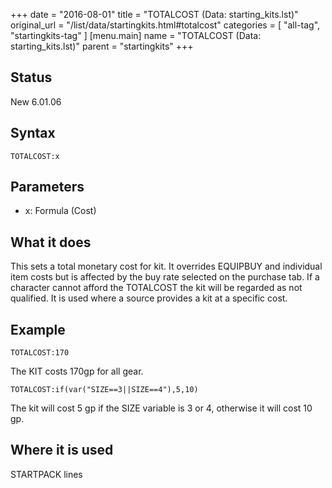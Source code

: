 +++
date = "2016-08-01"
title = "TOTALCOST (Data: starting_kits.lst)"
original_url = "/list/data/startingkits.html#totalcost"
categories = [ "all-tag", "startingkits-tag" ]
[menu.main]
    name = "TOTALCOST (Data: starting_kits.lst)"
    parent = "startingkits"
+++

## Status

New 6.01.06

## Syntax

`TOTALCOST:x`

## Parameters

-   x: Formula (Cost)



What it does
------------

This sets a total monetary cost for kit. It overrides EQUIPBUY and
individual item costs but is affected by the buy rate selected on the
purchase tab. If a character cannot afford the TOTALCOST the kit will be
regarded as not qualified. It is used where a source provides a kit at a
specific cost.

Example
-------

`TOTALCOST:170`

The KIT costs 170gp for all gear.

`TOTALCOST:if(var("SIZE==3||SIZE==4"),5,10)`

The kit will cost 5 gp if the SIZE variable is 3 or 4, otherwise it will
cost 10 gp.

Where it is used
----------------

STARTPACK lines

